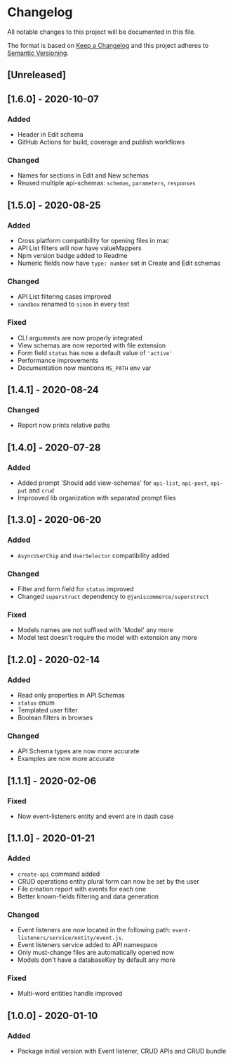 # Changelog

All notable changes to this project will be documented in this file.

The format is based on [Keep a Changelog](http://keepachangelog.com/en/1.0.0/)
and this project adheres to [Semantic Versioning](http://semver.org/spec/v2.0.0.html).

## [Unreleased]

## [1.6.0] - 2020-10-07
### Added
- Header in Edit schema
- GitHub Actions for build, coverage and publish workflows

### Changed
- Names for sections in Edit and New schemas
- Reused multiple api-schemas: `schemas`, `parameters`, `responses`

## [1.5.0] - 2020-08-25
### Added
- Cross platform compatibility for opening files in mac
- API List filters will now have valueMappers
- Npm version badge added to Readme
- Numeric fields now have `type: number` set in Create and Edit schemas

### Changed
- API List filtering cases improved
- `sandbox` renamed to `sinon` in every test

### Fixed
- CLI arguments are now properly integrated
- View schemas are now reported with file extension
- Form field `status` has now a default value of `'active'`
- Performance improvements
- Documentation now mentions `MS_PATH` env var

## [1.4.1] - 2020-08-24
### Changed
- Report now prints relative paths

## [1.4.0] - 2020-07-28
### Added
- Added prompt 'Should add view-schemas' for `api-list`, `api-post`, `api-put` and `crud`
- Improoved lib organization with separated prompt files

## [1.3.0] - 2020-06-20
### Added
- `AsyncUserChip` and `UserSelector` compatibility added

### Changed
- Filter and form field for `status` improved
- Changed `superstruct` dependency to `@janiscommerce/superstruct`

### Fixed
- Models names are not suffixed with 'Model' any more
- Model test doesn't require the model with extension any more

## [1.2.0] - 2020-02-14
### Added
- Read only properties in API Schemas
- `status` enum
- Templated user filter
- Boolean filters in browses

### Changed
- API Schema types are now more accurate
- Examples are now more accurate

## [1.1.1] - 2020-02-06
### Fixed
- Now event-listeners entity and event are in dash case

## [1.1.0] - 2020-01-21
### Added
- `create-api` command added
- CRUD operations entity plural form can now be set by the user
- File creation report with events for each one
- Better known-fields filtering and data generation

### Changed
- Event listeners are now located in the following path: `event-listeners/service/entity/event.js`.
- Event listeners service added to API namespace
- Only must-change files are automatically opened now
- Models don't have a databaseKey by default any more

### Fixed
- Multi-word entities handle improved

## [1.0.0] - 2020-01-10
### Added
- Package initial version with Event listener, CRUD APIs and CRUD bundle
